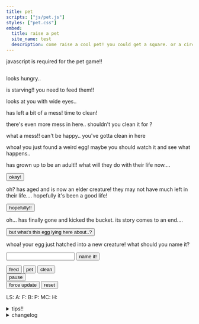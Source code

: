 ```yaml
---
title: pet
scripts: ["js/pet.js"]
styles: ["pet.css"]
embed:
  title: raise a pet
  site_name: test
  description: come raise a cool pet! you could get a square. or a circle. or a triangle. who knows?
---
```


<div id="pet">
<noscript><p>javascript is required for the pet game!!</p></noscript>
<div id="pet-display">
	<h2 class="pet-name"></h2>
	<div class="the-pet"></div>
	<div class="status">
		<p name="hungry" class="hidden"><span class="pet-name"></span> looks hungry..</p>
		<p name="starving" class="hidden"><span class="pet-name"></span> is starving!! you need to feed them!!</p>
		<p name="unhappy" class="hidden"><span class="pet-name"></span> looks at you with wide eyes..</p>
		<p name="messy-1" class="hidden"><span class="pet-name"></span> has left a bit of a mess! time to clean!</p>
		<p name="messy-2" class="hidden">there's even more mess in here.. shouldn't you clean it for <span class="pet-name"></span>?</p>
		<p name="messy-3" class="hidden">what a mess!! <span class="pet-name"></span> can't be happy.. you've gotta clean in here</p>
	</div>
</div>

<div id="egg">
	<p>whoa! you just found a weird egg! maybe you should watch it and see what happens..</p>
</div>

<div id="adult-info" class="hidden">
	<p><span class="pet-name"></span> has grown up to be an adult!! what will they do with their life now....</p>
	<button class="advance">okay!</button>
</div>

<div id="elder-info" class="hidden">
	<p>oh? <span class="pet-name"></span> has aged and is now an elder creature! they may not have much left in their life.... hopefully it's been a good life!</p>
	<button class="advance">hopefully!!</button>
</div>

<div id="passed-away-info" class="hidden">
	<p>oh... <span class="pet-name"></span> has finally gone and kicked the bucket. its story comes to an end....</p>
	<button>but what's this egg lying here about..?</button>
</div>

<form id="pet-setup" class="hidden">
	<p>whoa! your egg just hatched into a new creature! what should you name it?</p>
		<input type="text" name="pet-name" min-length="3" max-length="50">
		<button type="submit">name it!</button>
</form>

<div id="pet-actions">
	<div name="hatched-actions" class="hidden">
		<button name="feed">feed</button>
		<button name="pet">pet</button>
		<button name="clean">clean</button>
	</div>
	<button name="pause">pause</button>
</div>

<div id="debug-section" class="hidden">
	<button id="force-update">force update</button> <button id="reset">reset</button>
	<p>LS: <span name="ls"></span> A: <span name="a"></span> F: <span name="f"></span> B: <span name="b"></span> P: <span name="p"></span> MC: <span name="mc"></span> H: <span name="h"></span></p>
</div>
</div>

<details>
	<summary>tips!!</summary>
	<ul>
		<li>pets need to be fed about once every eight hours!</li>
		<li>your pet still exists while the page is unloaded or your computer is off! pause if you need to leave them be for a while!</li>
		<li>make sure to keep your pet clean!!</li>
		<li>if your pet is turning grey, make sure you're giving them the attention they need!! pet's deserve happiness too :(</li>
		<li>if you take good enough care of your pet they'll stop going potty on the floor!</li>
	</ul>
</details>

<details>
	<summary>changelog</summary>
	<details>
		<summary>06/25/2024</summary>
		<ul>
			<li>pets now are simulated even if the page is unloaded</li>
			<li>when pets are unhappy &lt;redacted&gt;<!-- their hidden behavior stat drops --></li>
		</p>
	</details>
</details>
